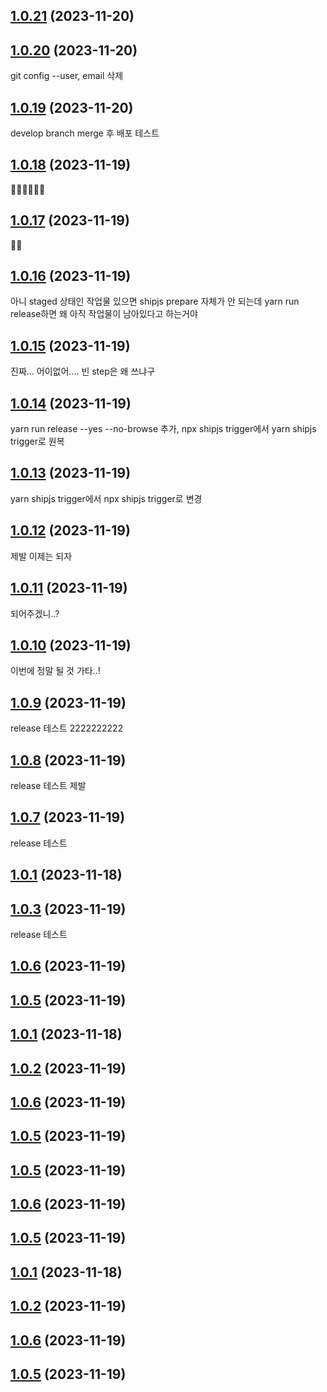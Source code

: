 ## [1.0.21](https://github.com/CHUGGU-ME/CHUGGU-ME-v2/compare/v1.0.20...v1.0.21) (2023-11-20)



## [1.0.20](https://github.com/CHUGGU-ME/CHUGGU-ME-v2/compare/v1.0.19...v1.0.20) (2023-11-20)
git config --user, email 삭제


## [1.0.19](https://github.com/CHUGGU-ME/CHUGGU-ME-v2/compare/v1.0.18...v1.0.19) (2023-11-20)
develop branch merge 후 배포 테스트


## [1.0.18](https://github.com/CHUGGU-ME/CHUGGU-ME-v2/compare/v1.0.17...v1.0.18) (2023-11-19)
🙏🏻🙏🏻🙏🏻


## [1.0.17](https://github.com/CHUGGU-ME/CHUGGU-ME-v2/compare/v1.0.16...v1.0.17) (2023-11-19)
🙏🏻


## [1.0.16](https://github.com/CHUGGU-ME/CHUGGU-ME-v2/compare/v1.0.15...v1.0.16) (2023-11-19)
아니 staged 상태인 작업물 있으면 shipjs prepare 자체가 안 되는데 yarn run release하면 왜 아직 작업물이 남아있다고 하는거야  


## [1.0.15](https://github.com/CHUGGU-ME/CHUGGU-ME-v2/compare/v1.0.14...v1.0.15) (2023-11-19)
진짜... 어이없어.... 빈 step은 왜 쓰냐구


## [1.0.14](https://github.com/CHUGGU-ME/CHUGGU-ME-v2/compare/v1.0.13...v1.0.14) (2023-11-19)
yarn run release --yes --no-browse 추가,
npx shipjs trigger에서 yarn shipjs trigger로 원복


## [1.0.13](https://github.com/CHUGGU-ME/CHUGGU-ME-v2/compare/v1.0.12...v1.0.13) (2023-11-19)
yarn shipjs trigger에서 npx shipjs trigger로 변경


## [1.0.12](https://github.com/CHUGGU-ME/CHUGGU-ME-v2/compare/v1.0.11...v1.0.12) (2023-11-19)
제발 이제는 되자


## [1.0.11](https://github.com/CHUGGU-ME/CHUGGU-ME-v2/compare/v1.0.10...v1.0.11) (2023-11-19)
되어주겠니..?


## [1.0.10](https://github.com/CHUGGU-ME/CHUGGU-ME-v2/compare/v1.0.9...v1.0.10) (2023-11-19)
이번에 정말 될 것 가타..!


## [1.0.9](https://github.com/CHUGGU-ME/CHUGGU-ME-v2/compare/v1.0.8...v1.0.9) (2023-11-19)
release 테스트 2222222222


## [1.0.8](https://github.com/CHUGGU-ME/CHUGGU-ME-v2/compare/v1.0.7...v1.0.8) (2023-11-19)
release 테스트 제발


## [1.0.7](https://github.com/CHUGGU-ME/CHUGGU-ME-v2/compare/v1.0.1...v1.0.7) (2023-11-19)
release 테스트


## [1.0.1](https://github.com/CHUGGU-ME/CHUGGU-ME-v2/compare/v1.0.2...v1.0.1) (2023-11-18)



## [1.0.3](https://github.com/CHUGGU-ME/CHUGGU-ME-v2/compare/v1.0.6...v1.0.3) (2023-11-19)
release 테스트


## [1.0.6](https://github.com/CHUGGU-ME/CHUGGU-ME-v2/compare/v1.0.5...v1.0.6) (2023-11-19)



## [1.0.5](https://github.com/CHUGGU-ME/CHUGGU-ME-v2/compare/v1.0.1...v1.0.5) (2023-11-19)



## [1.0.1](https://github.com/CHUGGU-ME/CHUGGU-ME-v2/compare/v1.0.2...v1.0.1) (2023-11-18)



## [1.0.2](https://github.com/CHUGGU-ME/CHUGGU-ME-v2/compare/v1.0.6...v1.0.2) (2023-11-19)



## [1.0.6](https://github.com/CHUGGU-ME/CHUGGU-ME-v2/compare/v1.0.5...v1.0.6) (2023-11-19)



## [1.0.5](https://github.com/CHUGGU-ME/CHUGGU-ME-v2/compare/v1.0.1...v1.0.5) (2023-11-19)



## [1.0.5](https://github.com/CHUGGU-ME/CHUGGU-ME-v2/compare/v1.0.6...v1.0.5) (2023-11-19)



## [1.0.6](https://github.com/CHUGGU-ME/CHUGGU-ME-v2/compare/v1.0.5...v1.0.6) (2023-11-19)



## [1.0.5](https://github.com/CHUGGU-ME/CHUGGU-ME-v2/compare/v1.0.1...v1.0.5) (2023-11-19)



## [1.0.1](https://github.com/CHUGGU-ME/CHUGGU-ME-v2/compare/v1.0.2...v1.0.1) (2023-11-18)



## [1.0.2](https://github.com/CHUGGU-ME/CHUGGU-ME-v2/compare/v1.0.6...v1.0.2) (2023-11-19)



## [1.0.6](https://github.com/CHUGGU-ME/CHUGGU-ME-v2/compare/v1.0.5...v1.0.6) (2023-11-19)



## [1.0.5](https://github.com/CHUGGU-ME/CHUGGU-ME-v2/compare/v1.0.1...v1.0.5) (2023-11-19)



